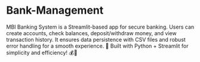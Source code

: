 # Bank-Management
MBI Banking System is a Streamlit-based app for secure banking. Users can create accounts, check balances, deposit/withdraw money, and view transaction history. It ensures data persistence with CSV files and robust error handling for a smooth experience. 🚀 Built with Python + Streamlit for simplicity and efficiency! 💰🔐
